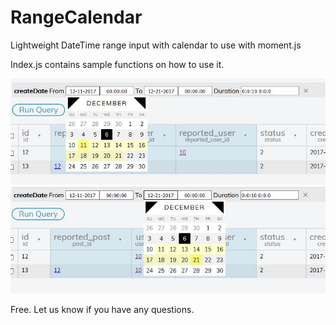 # RangeCalendar

Lightweight DateTime range input with calendar to use with moment.js

Index.js contains sample functions on how to use it. 

<img src="https://github.com/Dodotree/RangeCalendar/blob/master/Capture6.JPG?raw=true">

<img src="https://github.com/Dodotree/RangeCalendar/blob/master/Capture7.JPG?raw=true">

Free. Let us know if you have any questions.
